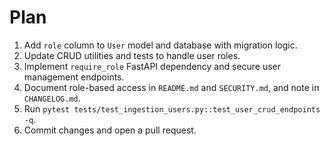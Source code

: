 # Plan

1. Add `role` column to `User` model and database with migration logic.
2. Update CRUD utilities and tests to handle user roles.
3. Implement `require_role` FastAPI dependency and secure user management endpoints.
4. Document role-based access in `README.md` and `SECURITY.md`, and note in `CHANGELOG.md`.
5. Run `pytest tests/test_ingestion_users.py::test_user_crud_endpoints -q`.
6. Commit changes and open a pull request.
